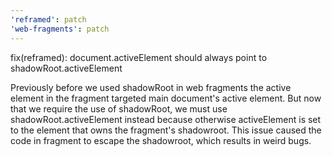 ```yaml
---
'reframed': patch
'web-fragments': patch
---
```


fix(reframed): document.activeElement should always point to shadowRoot.activeElement

Previously before we used shadowRoot in web fragments the active element in the fragment targeted main document's active element.
But now that we require the use of shadowRoot, we must use shadowRoot.activeElement instead because otherwise activeElement is set to the element that owns the fragment's shadowroot.
This issue caused the code in fragment to escape the shadowroot, which results in weird bugs.

